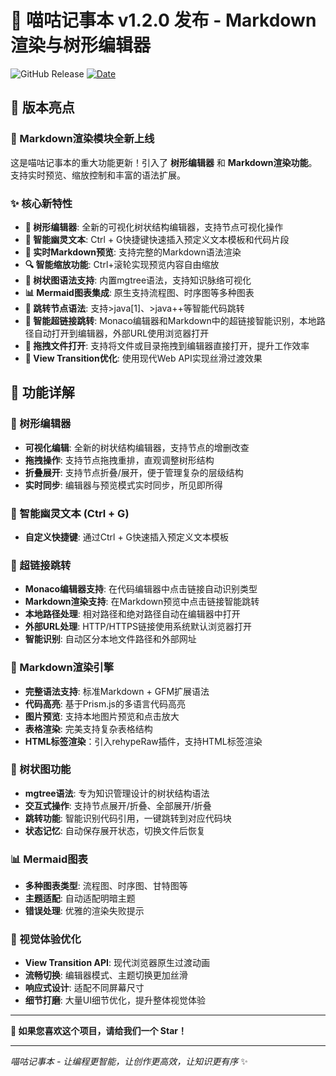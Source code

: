# 🎉 喵咕记事本 v1.2.0 发布 - Markdown渲染与树形编辑器

![GitHub Release](https://img.shields.io/badge/release-v1.2.0-green) [![Date](https://img.shields.io/badge/date-2025--09--15-blue)](https://github.com/hhyufan/miaogu-ide)

## 🚀 版本亮点

### 📝 Markdown渲染模块全新上线

这是喵咕记事本的重大功能更新！引入了 **树形编辑器** 和 **Markdown渲染功能**。支持实时预览、缩放控制和丰富的语法扩展。

### ✨ 核心新特性

- **🌳 树形编辑器**: 全新的可视化树状结构编辑器，支持节点可视化操作
- **👻 智能幽灵文本**: Ctrl + G快捷键快速插入预定义文本模板和代码片段
- **📖 实时Markdown预览**: 支持完整的Markdown语法渲染
- **🔍 智能缩放功能**: Ctrl+滚轮实现预览内容自由缩放
- **🌳 树状图语法支持**: 内置mgtree语法，支持知识脉络可视化
- **📊 Mermaid图表集成**: 原生支持流程图、时序图等多种图表
- **🎯 跳转节点语法**: 支持>java[1]、>java++等智能代码跳转
- **🔗 智能超链接跳转**: Monaco编辑器和Markdown中的超链接智能识别，本地路径自动打开到编辑器，外部URL使用浏览器打开
- **📁 拖拽文件打开**: 支持将文件或目录拖拽到编辑器直接打开，提升工作效率
- **🎨 View Transition优化**: 使用现代Web API实现丝滑过渡效果

## 📝 功能详解

### 🌳 树形编辑器

- **可视化编辑**: 全新的树状结构编辑器，支持节点的增删改查
- **拖拽操作**: 支持节点拖拽重排，直观调整树形结构
- **折叠展开**: 支持节点折叠/展开，便于管理复杂的层级结构
- **实时同步**: 编辑器与预览模式实时同步，所见即所得

### 👻 智能幽灵文本 (Ctrl + G)

- **自定义快捷键**: 通过Ctrl + G快速插入预定义文本模板

### 🔗 超链接跳转

- **Monaco编辑器支持**: 在代码编辑器中点击链接自动识别类型
- **Markdown渲染支持**: 在Markdown预览中点击链接智能跳转
- **本地路径处理**: 相对路径和绝对路径自动在编辑器中打开
- **外部URL处理**: HTTP/HTTPS链接使用系统默认浏览器打开
- **智能识别**: 自动区分本地文件路径和外部网址

### 🔧 Markdown渲染引擎

- **完整语法支持**: 标准Markdown + GFM扩展语法
- **代码高亮**: 基于Prism.js的多语言代码高亮
- **图片预览**: 支持本地图片预览和点击放大
- **表格渲染**: 完美支持复杂表格结构
- **HTML标签渲染**：引入rehypeRaw插件，支持HTML标签渲染

### 🌳 树状图功能

- **mgtree语法**: 专为知识管理设计的树状结构语法
- **交互式操作**: 支持节点展开/折叠、全部展开/折叠
- **跳转功能**: 智能识别代码引用，一键跳转到对应代码块
- **状态记忆**: 自动保存展开状态，切换文件后恢复

### 📊 Mermaid图表

- **多种图表类型**: 流程图、时序图、甘特图等
- **主题适配**: 自动适配明暗主题
- **错误处理**: 优雅的渲染失败提示

### 🎨 视觉体验优化

- **View Transition API**: 现代浏览器原生过渡动画
- **流畅切换**: 编辑器模式、主题切换更加丝滑
- **响应式设计**: 适配不同屏幕尺寸
- **细节打磨**: 大量UI细节优化，提升整体视觉体验

---

**🌟 如果您喜欢这个项目，请给我们一个 Star！**

---

*喵咕记事本 - 让编程更智能，让创作更高效，让知识更有序* ✨
